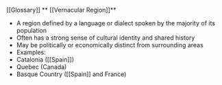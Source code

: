 
 [[Glossary]]
** [[Vernacular Region]]**

- A region defined by a language or dialect spoken by the majority of its population
- Often has a strong sense of cultural identity and shared history
- May be politically or economically distinct from surrounding areas
- Examples:
 - Catalonia ([[Spain]])
 - Quebec (Canada)
 - Basque Country ([[Spain]] and France)